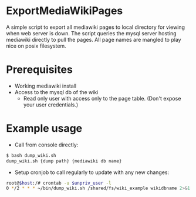 # ExportMediaWikiPages

A simple script to export all mediawiki pages to local directory for viewing when web server is down. The script queries the mysql server hosting mediawiki directly to pull the pages. All page names are mangled to play nice on posix filesystem.

# Prerequisites
* Working mediawiki install
* Access to the mysql db of the wiki
  * Read only user with access only to the page table. (Don't expose your user credentials.)

# Example usage
* Call from console directly:
```bash
$ bash dump_wiki.sh 
dump_wiki.sh {dump path} {mediawiki db name}
```
* Setup cronjob to call regularly to update with any new changes:
```bash
root@$host:/# crontab -u $unpriv_user -l
0 */2 * * * ~/bin/dump_wiki.sh /shared/fs/wiki_example wikidbname 2>&1 | logger -t dump_wiki
```
